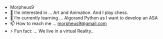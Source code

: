 - Morpheus9
- 👀 I’m interested in ... Art and Animation. And I play chess. 
- 🌱 I’m currently learning ... Algorand Python as I want to develop an ASA
- 📫 How to reach me ... morpheus9@gmail.com
- ⚡ Fun fact: ... We live in a virtual Reality.. 

<!---
m-9ne/m-9ne is a ✨ special ✨ repository because its `README.md` (this file) appears on your GitHub profile.
You can click the Preview link to take a look at your changes.
--->
